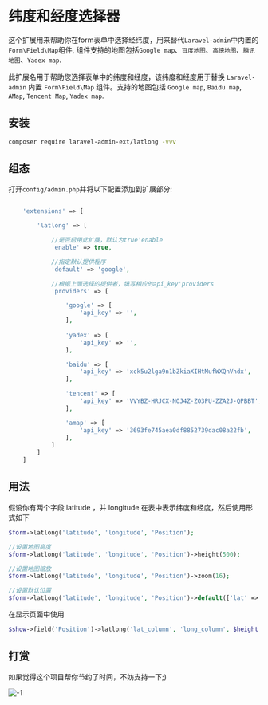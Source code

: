 纬度和经度选择器
======

这个扩展用来帮助你在form表单中选择经纬度，用来替代`Laravel-admin`中内置的`Form\Field\Map`组件, 组件支持的地图包括`Google map`、`百度地图`、`高德地图`、`腾讯地图`、`Yadex map`.

此扩展名用于帮助您选择表单中的纬度和经度，该纬度和经度用于替换  `Laravel-admin` 内置 `Form\Field\Map` 组件。支持的地图包括 `Google map`, `Baidu map`, `AMap`, `Tencent Map`, `Yadex map`.

## 安装

```bash
composer require laravel-admin-ext/latlong -vvv
```

## 组态

打开`config/admin.php`并将以下配置添加到扩展部分:

```php

    'extensions' => [

        'latlong' => [

            //是否启用此扩展，默认为true'enable 
            'enable' => true,

            //指定默认提供程序
            'default' => 'google',

            //根据上面选择的提供者，填写相应的api_key'providers 
            'providers' => [

                'google' => [
                    'api_key' => '',
                ],
                
                'yadex' => [
                    'api_key' => '',
                ],

                'baidu' => [
                    'api_key' => 'xck5u2lga9n1bZkiaXIHtMufWXQnVhdx',
                ],

                'tencent' => [
                    'api_key' => 'VVYBZ-HRJCX-NOJ4Z-ZO3PU-ZZA2J-QPBBT',
                ],

                'amap' => [
                    'api_key' => '3693fe745aea0df8852739dac08a22fb',
                ],
            ]
        ]
    ]

```

## 用法

假设你有两个字段 latitude ，并 longitude 在表中表示纬度和经度，然后使用形式如下
```php
$form->latlong('latitude', 'longitude', 'Position');

//设置地图高度
$form->latlong('latitude', 'longitude', 'Position')->height(500);

//设置地图缩放
$form->latlong('latitude', 'longitude', 'Position')->zoom(16);

//设置默认位置
$form->latlong('latitude', 'longitude', 'Position')->default(['lat' => 90, 'lng' => 90]);
```

在显示页面中使用

```php
$show->field('Position')->latlong('lat_column', 'long_column', $height = 400, $zoom = 16);
```

## 打赏

如果觉得这个项目帮你节约了时间，不妨支持一下;)

![-1](https://img-blog.csdnimg.cn/2020072411290773.png)


